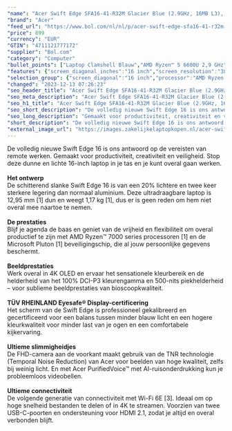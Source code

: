 ```yaml
---
"name": "Acer Swift Edge SFA16-41-R32M Glacier Blue (2.9GHz, 16MB L3), 40.6 cm (16\") WQUXGA (3840 x 2400), 16GB LPDDR5 SDRAM, 512GB PCIe NVMe SED SSD, AMD Radeon 660M, Wi-Fi 6E AX (2x2), Windows 11 Home, Backlit US Int. Keyboard"
"brand": "Acer"
"feed_url": "https://www.bol.com/nl/nl/p/acer-swift-edge-sfa16-41-r32m-glacier-blue-40-6-cm-wquxga-16gb-lpddr5-sdram-512gb-pcie-nvme-sed-ssd-amd-radeon-660m-wi-fi-6e-ax-windows-11-home-backlit-us-int-keyboard/9300000160437409"
"price": 899
"currency": "EUR"
"GTIN": "4711121777172"
"supplier": "Bol.com"
"category": "Computer"
"bullet_points": ["Laptop Clamshell Blauw","AMD Ryzen™ 5 6600U 2,9 GHz","40,6 cm (16\") WQUXGA 3840 x 2400 Pixels OLED 16:10","16 GB LPDDR5-SDRAM","512 GB SSD","AMD Radeon 660M","Wi-Fi 6E (802.11ax) Bluetooth","Lithium-Ion (Li-Ion) 54 Wh 65 W","Windows 11 Home"]
"features": {"screen_diagonal_inches":"16 inch","screen_resolution":"3840 x 2400 Pixels","processor_family":"AMD Ryzen™ 5","memory_size":"16 GB","memory_type":"LPDDR5-SDRAM","total_storage_space":"512 GB","operating_system":"Windows","battery_capacity":"54 Wh","width":"356,7 mm","depth":"242,3 mm","weight":"1,17 kg"}
"selection_group": {"screen_diagonal":"16 inch","processor":"AMD Ryzen 5","changed_price_past_3_days":false,"product_family":"Swift"}
"changed": "2023-12-13 07:26:23"
"seo_header_title": "Acer Swift Edge SFA16-41-R32M Glacier Blue (2.9GHz, 16MB L3), 40.6 cm (16\") WQUXGA (3840 x 2400), 16GB LPDDR5 SDRAM, 512GB PCIe NVMe SED SSD, AMD Radeon 660M, Wi-Fi 6E AX (2x2), Windows 11 Home, Backlit US Int. Keyboard"
"seo_meta_description": "Acer Swift Edge SFA16-41-R32M Glacier Blue (2.9GHz, 16MB L3), 40.6 cm (16\") WQUXGA (3840 x 2400), 16GB LPDDR5 SDRAM, 512GB PCIe NVMe SED SSD, AMD Radeon 660M, Wi-Fi 6E AX (2x2), Windows 11 Home, Backlit US Int. Keyboard"
"seo_h1_title": "Acer Swift Edge SFA16-41-R32M Glacier Blue (2.9GHz, 16MB L3), 40.6 cm (16\") WQUXGA (3840 x 2400), 16GB LPDDR5 SDRAM, 512GB PCIe NVMe SED SSD, AMD Radeon 660M, Wi-Fi 6E AX (2x2), Windows 11 Home, Backlit US Int. Keyboard"
"seo_short_description": "De volledig nieuwe Swift Edge 16 is ons antwoord op de vereisten van remote werken."
"seo_long_description": "Gemaakt voor productiviteit, creativiteit en veiligheid. Stop deze dunne en lichte 16-inch laptop in je tas en je kunt overal gaan werken. <br /> <br /> <b>Het ontwerp</b> <br />De schitterend slanke Swift Edge 16 is van een 20% lichtere en twee keer sterkere legering dan normaal aluminium. Deze ultradraagbare laptop is 12,95 mm [1] dun en weegt 1,17 kg [1], dus er is geen reden om hem niet overal mee naartoe te nemen. <br /> <br /> <b>De prestaties</b> <br />Blijf je agenda de baas en geniet van de vrijheid en flexibiliteit om overal productief te zijn met AMD Ryzen™ 7000 series processoren [1] en de Microsoft Pluton [1] beveiligingschip, die al jouw persoonlijke gegevens beschermt. <br /> <br /> <b>Beeldprestaties</b> <br />Werk overal in 4K OLED en ervaar het sensationele kleurbereik en de helderheid van het 100% DCI-P3 kleurengamma en 500-nits piekhelderheid – voor sublieme beeldprestaties van bioscoopkwaliteit. <br /> <br /> <b>TÜV RHEINLAND Eyesafe® Display-certificering</b> <br />Het scherm van de Swift Edge is professioneel gekalibreerd en gecertificeerd voor een balans tussen minder blauw licht en een hogere kleurkwaliteit voor minder last van je ogen en een comfortabele kijkervaring. <br /> <br /> <b>Ultieme slimmigheidjes</b> <br />De FHD-camera aan de voorkant maakt gebruik van de TNR technologie (Temporal Noise Reduction) van Acer voor beelden van hoge kwaliteit, zelfs bij weinig licht. En met Acer PurifiedVoice™ met AI-ruisonderdrukking kun je probleemloos videobellen. <br /> <br /> <b>Ultieme connectiviteit</b> <br />De volgende generatie van connectiviteit met Wi-Fi 6E [3]. Ideaal om op hoge snelheid bestanden te delen of in 4K te streamen. Voorzien van twee USB-C-poorten en ondersteuning voor HDMI 2. 1, zodat je altijd en overal verbonden blijft."
"short_description": "De volledig nieuwe Swift Edge 16 is ons antwoord op de vereisten van remote werken. Gemaakt voor productiviteit, creativiteit en veiligheid. Stop deze dunne en lichte 16-inch laptop in je tas en je kunt overal gaan werken. Het ontwerp De schitterend slanke Swift Edge 16 is van een 20% lichtere en twee keer sterkere legering dan normaal aluminium. Deze ultradraagbare laptop is 12,95 mm [1] dun en weegt 1,17 kg [1], dus er is geen reden om hem niet overal mee naartoe te nemen. De prestaties Blijf je agenda de baas en geniet van de vrijheid en flexibiliteit om overal productief te zijn met AMD Ryzen™ 7000 series processoren [1] en de Microsoft Pluton [1] beveiligingschip, die al jouw persoonlijke gegevens beschermt. Beeldprestaties Werk overal in 4K OLED en ervaar het sensationele kleurbereik en de helderheid van het 100% DCI-P3 kleurengamma en 500-nits piekhelderheid – voor sublieme beeldprestaties van bioscoopkwaliteit. TÜV RHEINLAND Eyesafe® Display-certificering Het scherm van de Swift Edge is professioneel gekalibreerd en gecertificeerd voor een balans tussen minder blauw licht en een hogere kleurkwaliteit voor minder last van je ogen en een comfortabele kijkervaring. Ultieme slimmigheidjes De FHD-camera aan de voorkant maakt gebruik van de TNR technologie (Temporal Noise Reduction) van Acer voor beelden van hoge kwaliteit, zelfs bij weinig licht. En met Acer PurifiedVoice™ met AI-ruisonderdrukking kun je probleemloos videobellen. Ultieme connectiviteit De volgende generatie van connectiviteit met Wi-Fi 6E [3]. Ideaal om op hoge snelheid bestanden te delen of in 4K te streamen. Voorzien van twee USB-C-poorten en ondersteuning voor HDMI 2.1, zodat je altijd en overal verbonden blijft."
"external_image_url": "https://images.zakelijkelaptopkopen.nl/acer-swift-edge-sfa16-41-r32m-glacier-blue-40-6-cm-wquxga-16gb-lpddr5-sdram-512gb-pcie-nvme-sed-ssd-amd-radeon-660m-wi-fi-6e-ax-windows-11-home-backlit-us-int-keyboard.webp"
---
```


De volledig nieuwe Swift Edge 16 is ons antwoord op de vereisten van remote werken. Gemaakt voor productiviteit, creativiteit en veiligheid. Stop deze dunne en lichte 16-inch laptop in je tas en je kunt overal gaan werken. <br /> <br /> <b>Het ontwerp</b> <br />De schitterend slanke Swift Edge 16 is van een 20% lichtere en twee keer sterkere legering dan normaal aluminium. Deze ultradraagbare laptop is 12,95 mm [1] dun en weegt 1,17 kg [1], dus er is geen reden om hem niet overal mee naartoe te nemen. <br /> <br /> <b>De prestaties</b> <br />Blijf je agenda de baas en geniet van de vrijheid en flexibiliteit om overal productief te zijn met AMD Ryzen™ 7000 series processoren [1] en de Microsoft Pluton [1] beveiligingschip, die al jouw persoonlijke gegevens beschermt. <br /> <br /> <b>Beeldprestaties</b> <br />Werk overal in 4K OLED en ervaar het sensationele kleurbereik en de helderheid van het 100% DCI-P3 kleurengamma en 500-nits piekhelderheid – voor sublieme beeldprestaties van bioscoopkwaliteit. <br /> <br /> <b>TÜV RHEINLAND Eyesafe® Display-certificering</b> <br />Het scherm van de Swift Edge is professioneel gekalibreerd en gecertificeerd voor een balans tussen minder blauw licht en een hogere kleurkwaliteit voor minder last van je ogen en een comfortabele kijkervaring. <br /> <br /> <b>Ultieme slimmigheidjes</b> <br />De FHD-camera aan de voorkant maakt gebruik van de TNR technologie (Temporal Noise Reduction) van Acer voor beelden van hoge kwaliteit, zelfs bij weinig licht. En met Acer PurifiedVoice™ met AI-ruisonderdrukking kun je probleemloos videobellen. <br /> <br /> <b>Ultieme connectiviteit</b> <br />De volgende generatie van connectiviteit met Wi-Fi 6E [3]. Ideaal om op hoge snelheid bestanden te delen of in 4K te streamen. Voorzien van twee USB-C-poorten en ondersteuning voor HDMI 2.1, zodat je altijd en overal verbonden blijft.